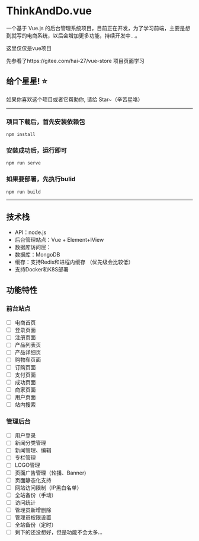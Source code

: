 # ThinkAndDo.vue

一个基于 Vue.js 的后台管理系统项目，目前正在开发，为了学习前端，主要是想到就写的电商系统，以后会增加更多功能，持续开发中...。

这里仅仅是vue项目

先参看了https://gitee.com/hai-27/vue-store 项目页面学习

## 给个星星! ⭐️

如果你喜欢这个项目或者它帮助你, 请给 Star~（辛苦星咯）

------

### 项目下载后，首先安装依赖包

```
npm install
```

### 安装成功后，运行即可

```
npm run serve
```

### 如果要部署，先执行bulid

```
npm run build
```

------

## 技术栈

- API：node.js
- 后台管理站点：Vue + Element+IView
- 数据库访问层： 
- 数据库：MongoDB
- 缓存：支持Redis和进程内缓存 （优先级会比较低）
- 支持Docker和K8S部署

## 功能特性

### 前台站点

- [ ]  电商首页
- [ ]  登录页面
- [ ]  注册页面
- [ ]  产品列表页
- [ ]  产品详细页
- [ ]  购物车页面
- [ ]  订购页面
- [ ]  支付页面
- [ ]  成功页面
- [ ]  商家页面
- [ ]  用户页面
- [ ]  站内搜索

### 管理后台

- [ ]  用户登录
- [ ]  新闻分类管理
- [ ]  新闻管理、编辑
- [ ]  专栏管理
- [ ]  LOGO管理
- [ ]  页面广告管理（轮播、Banner)
- [ ]  页面静态化支持
- [ ]  网站访问限制（IP黑白名单）
- [ ]  全站备份（手动）
- [ ]  访问统计
- [ ]  管理员新增删除
- [ ]  管理员权限设置
- [ ]  全站备份（定时）
- [ ]  剩下的还没想好，但是功能不会太多...
